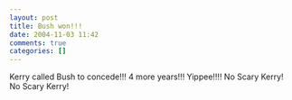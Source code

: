 ```yaml
---
layout: post
title: Bush won!!!
date: 2004-11-03 11:42
comments: true
categories: []
---
```

Kerry called Bush to concede!!! 4 more years!!! Yippee!!!! No Scary Kerry! No Scary Kerry!
